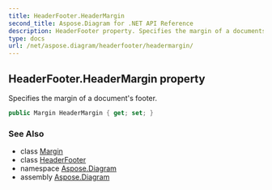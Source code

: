 ```yaml
---
title: HeaderFooter.HeaderMargin
second_title: Aspose.Diagram for .NET API Reference
description: HeaderFooter property. Specifies the margin of a documents footer
type: docs
url: /net/aspose.diagram/headerfooter/headermargin/
---
```

## HeaderFooter.HeaderMargin property

Specifies the margin of a document's footer.

```csharp
public Margin HeaderMargin { get; set; }
```

### See Also

* class [Margin](../../margin/)
* class [HeaderFooter](../)
* namespace [Aspose.Diagram](../../headerfooter/)
* assembly [Aspose.Diagram](../../../)


